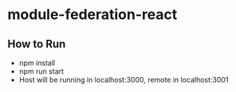 # module-federation-react
## How to Run
 - npm install
 - npm run start
 - Host will be running in localhost:3000, remote in localhost:3001